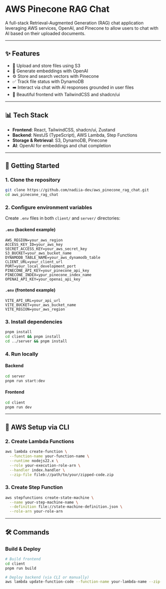 # AWS Pinecone RAG Chat

A full-stack Retrieval-Augmented Generation (RAG) chat application leveraging AWS services, OpenAI, and Pinecone to allow users to chat with AI based on their uploaded documents.

---

## ✨ Features

- 📂 Upload and store files using S3
- 🤖 Generate embeddings with OpenAI
- ⚙️ Store and search vectors with Pinecone
- ✅ Track file status with DynamoDB
- ➡️ Interact via chat with AI responses grounded in user files
- 🌟 Beautiful frontend with TailwindCSS and shadcn/ui

---

## 📊 Tech Stack

- **Frontend**: React, TailwindCSS, shadcn/ui, Zustand
- **Backend**: NestJS (TypeScript), AWS Lambda, Step Functions
- **Storage & Retrieval**: S3, DynamoDB, Pinecone
- **AI**: OpenAI for embeddings and chat completion

---

## 🚀 Getting Started

### 1. Clone the repository

```bash
git clone https://github.com/nadiia-dev/aws_pinecone_rag_chat.git
cd aws_pinecone_rag_chat
```

### 2. Configure environment variables

Create `.env` files in both `client/` and `server/` directories:

#### `.env` (backend example)

```
AWS_REGION=your_aws_region
ACCESS_KEY_ID=your_aws_key
SECRET_ACCESS_KEY=your_aws_secret_key
S3_BUCKET=your_aws_bucket_name
DYNAMODB_TABLE_NAME=your_aws_dynamodb_table
CLIENT_URL=your_client_url
PORT=your_local_development_port
PINECONE_API_KEY=your_pinecone_api_key
PINECONE_INDEX=ypur_pinecone_index_name
OPENAI_API_KEY=your_openai_api_key
```

#### `.env` (frontend example)

```
VITE_API_URL=your_api_url
VITE_BUCKET=your_aws_bucket_name
VITE_REGION=your_aws_region
```

### 3. Install dependencies

```bash
pnpm install
cd client && pnpm install
cd ../server && pnpm install
```

### 4. Run locally

#### Backend

```bash
cd server
pnpm run start:dev
```

#### Frontend

```bash
cd client
pnpm run dev
```

---

## 🚧 AWS Setup via CLI

### 2. Create Lambda Functions

```bash
aws lambda create-function \
  --function-name your-function-name \
  --runtime nodejs22.x \
  --role your-execution-role-arn \
  --handler index.handler \
  --zip-file fileb://path/to/your/zipped-code.zip
```

### 3. Create Step Function

```bash
aws stepfunctions create-state-machine \
  --name your-step-machine-name \
  --definition file://state-machine-definition.json \
  --role-arn your-role-arn
```

---

## 🛠️ Commands

### Build & Deploy

```bash
# Build frontend
cd client
pnpm run build

# Deploy backend (via CLI or manually)
aws lambda update-function-code --function-name your-lambda-name --zip-file fileb://dist.zip
```
